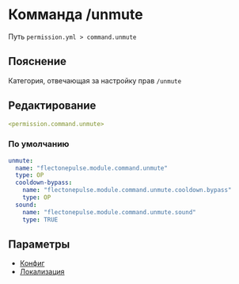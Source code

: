 # Комманда /unmute
Путь `permission.yml > command.unmute`

## Пояснение
Категория, отвечающая за настройку прав `/unmute`

## Редактирование
```yaml
<permission.command.unmute>
```

### По умолчанию
```yaml
unmute:
  name: "flectonepulse.module.command.unmute"
  type: OP
  cooldown-bypass:
    name: "flectonepulse.module.command.unmute.cooldown.bypass"
    type: OP
  sound:
    name: "flectonepulse.module.command.unmute.sound"
    type: TRUE
```

## Параметры

- [Конфиг](/docs/command/unmute/)
- [Локализация](/docs/localizations/ru_ru/command/unmute/)

<!--@include: @/parts/permission/permissionTier3.md-->
<!--@include: @/parts/permission/cooldown.md-->
<!--@include: @/parts/permission/sound.md-->

